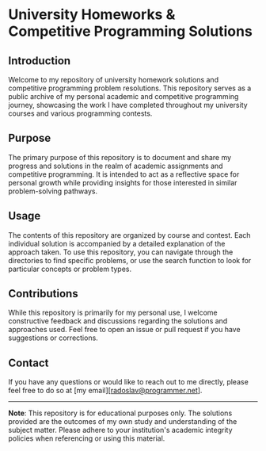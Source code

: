 # University Homeworks & Competitive Programming Solutions

## Introduction

Welcome to my repository of university homework solutions and competitive programming problem resolutions. This repository serves as a public archive of my personal academic and competitive programming journey, showcasing the work I have completed throughout my university courses and various programming contests.

## Purpose

The primary purpose of this repository is to document and share my progress and solutions in the realm of academic assignments and competitive programming. It is intended to act as a reflective space for personal growth while providing insights for those interested in similar problem-solving pathways.

## Usage

The contents of this repository are organized by course and contest. Each individual solution is accompanied by a detailed explanation of the approach taken. To use this repository, you can navigate through the directories to find specific problems, or use the search function to look for particular concepts or problem types.

## Contributions

While this repository is primarily for my personal use, I welcome constructive feedback and discussions regarding the solutions and approaches used. Feel free to open an issue or pull request if you have suggestions or corrections.

## Contact

If you have any questions or would like to reach out to me directly, please feel free to do so at [my email][radoslav@programmer.net].

---
**Note**: This repository is for educational purposes only. The solutions provided are the outcomes of my own study and understanding of the subject matter. Please adhere to your institution's academic integrity policies when referencing or using this material.
